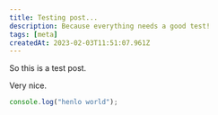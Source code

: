 ```yaml
---
title: Testing post...
description: Because everything needs a good test!
tags: [meta]
createdAt: 2023-02-03T11:51:07.961Z
---
```


So this is a test post.

Very nice.

```javascript
console.log("henlo world");
```
